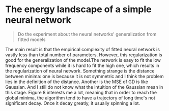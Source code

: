 # The energy landscape of a simple neural network

> Do the experiment about the neural networks' generalization from fitted models

The main result is that the empirical complexity of fitted neural network is vastly less than total number of parameters. However, this regularization is good for the generalization of the model.The network is easy to fit the low frequency components while it is hard to fit the high one, which results in the regularization of neural network. Something strange is the distance between minima: one is because it is not symmetric and I think the problem lies in the definition of the distance. Another is the MSE of GD is like Gaussian. And I still do not know what the intuition of the Gaussian mean in this stage. Figure 8 interests me a lot, meaning that in order to reach the global minima, the algorithm tend to have a trajectory of long time's not significant decay. Once it decay greatly, it usually spinning a lot.